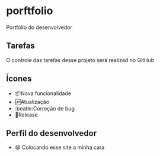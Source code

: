# porftfolio

Portfólio do desenvolvedor

## Tarefas 

O controle das tarefas desse projeto será realizad no GitHub

## Ícones

- :package:Nova funcionalidade
- :up:Atualização
- :beatle:Correção de bug
- :checkered_flag:Release

## Perfil do desenvolvedor

- :smile: Colocando esse site a minha cara

